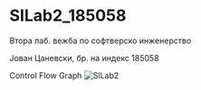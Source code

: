 # SILab2_185058
Втора лаб. вежба по софтверско инженерство

Joван Цаневски, бр. на индекс 185058

Control Flow Graph
![SlLab2](https://user-images.githubusercontent.com/81372704/120220741-82e87c80-c23d-11eb-911a-f6283cad7121.png)
